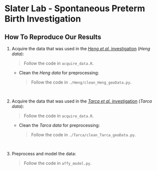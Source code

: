 # Slater Lab - Spontaneous Preterm Birth Investigation

## How To Reproduce Our Results

1. Acquire the data that was used in the [*Heng et al.* investigation](https://journals.plos.org/plosone/article?id=10.1371/journal.pone.0155191) (*Heng data*):
    > Follow the code in `acquire_data.R`.

    * Clean the *Heng data* for preprocessing:
    
        > Follow the code in `./Heng/clean_Heng_geoData.py`.

<br/>

2. Acquire the data that was used in the [*Tarca et al.* investigation](https://www.cell.com/cell-reports-medicine/pdfExtended/S2666-3791(21)00166-X) (*Tarca data*):
    > Follow the code in `acquire_data.R`.

    * Clean the *Tarca data* for preprocessing:
    
        > Follow the code in `./Tarca/clean_Tarca_geoData.py`.

<br/>

3. Preprocess and model the data:

    > Follow the code in `affy_model.py`.
